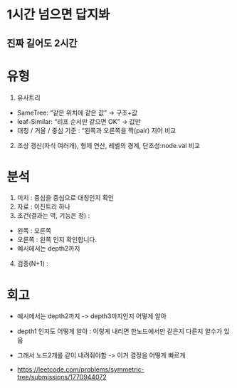 # 1시간 넘으면 답지봐
## 진짜 길어도 2시간

# 유형
1. 유사트리
  - SameTree: “같은 위치에 같은 값” → 구조+값
  - leaf-Similar: “리프 순서만 같으면 OK” → 값만 
  - 대칭 / 거울 / 중심 기준 : “왼쪽과 오른쪽을 짝(pair) 지어 비교
2. 조상 갱신(자식 여러개), 형제 연산, 레벨의 경계, 단조성:node.val 비교

# 분석

1. 미지 : 중심을 중심으로 대칭인지 확인 
2. 자료 : 이진트리 하나
3. 조건(결과는 역, 기능은 정) : 
- 왼쪽 : 오른쪽
- 오른쪽 : 왼쪽 인지 확인합니다. 
- 예시에서는 depth2까지 
4. 검증(N+1) : 

# 회고
- 예시에서는 depth2까지 -> depth3까지인지 어떻게 알아
- depth1 인지도 어떻게 알아 : 이렇게 내리면 한노드에서만 같은지 다른지 알수가 있음 
- 그래서 노드2개를 같이 내려줘야함 -> 이거 결정을 어떻게 빠르게 




- https://leetcode.com/problems/symmetric-tree/submissions/1770944072